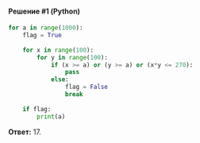 #### Решение #1 (Python)
```python
for a in range(1000):
	flag = True
	
	for x in range(100):
		for y in range(100):
			if (x >= a) or (y >= a) or (x*y <= 270):
				pass
			else:
				flag = False
				break
	
	if flag:
		print(a)
```
**Ответ:** 17.
